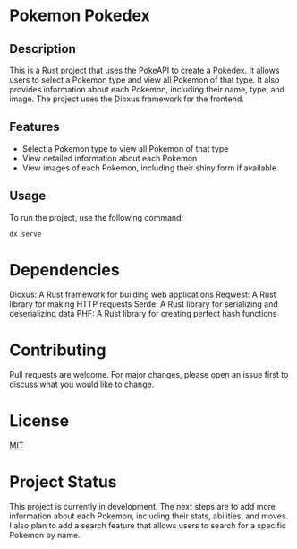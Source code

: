 # Pokemon Pokedex

## Description

This is a Rust project that uses the PokeAPI to create a Pokedex. It allows users to select a Pokemon type and view all Pokemon of that type. It also provides information about each Pokemon, including their name, type, and image. The project uses the Dioxus framework for the frontend.

## Features

- Select a Pokemon type to view all Pokemon of that type
- View detailed information about each Pokemon
- View images of each Pokemon, including their shiny form if available

## Usage

To run the project, use the following command:

```bash
dx serve
```

# Dependencies

Dioxus: A Rust framework for building web applications
Reqwest: A Rust library for making HTTP requests
Serde: A Rust library for serializing and deserializing data
PHF: A Rust library for creating perfect hash functions

# Contributing

Pull requests are welcome. For major changes, please open an issue first to discuss what you would like to change.

# License

[MIT](https://choosealicense.com/licenses/mit/)

# Project Status

This project is currently in development. The next steps are to add more information about each Pokemon, including their stats, abilities, and moves. I also plan to add a search feature that allows users to search for a specific Pokemon by name.
